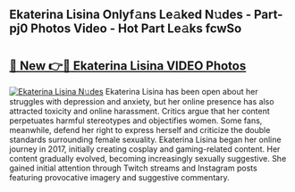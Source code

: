 ## Ekaterina Lisina Onlyf𝚊ns Le𝚊ked N𝚞des - Part-pj0 Photos Video - Hot Part Le𝚊ks fcwSo

# <h2><a href="http://ab44180.deff.icu/?id=Ekaterina+Lisina">🔗 New 👉🔴 Ekaterina Lisina VIDEO Photos</a></h2>

[![Ekaterina Lisina N𝚞des](https://i.imgur.com/rIISA9y.gif)](http://ab44180.deff.icu/?id=Ekaterina+Lisina)
Ekaterina Lisina has been open about her struggles with depression and anxiety, but her online presence has also attracted toxicity and online harassment. Critics argue that her content perpetuates harmful stereotypes and objectifies women. Some fans, meanwhile, defend her right to express herself and criticize the double standards surrounding female sexuality. Ekaterina Lisina began her online journey in 2017, initially creating cosplay and gaming-related content. Her content gradually evolved, becoming increasingly sexually suggestive. She gained initial attention through Twitch streams and Instagram posts featuring provocative imagery and suggestive commentary.
